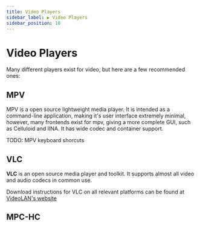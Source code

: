 ```yaml
---
title: Video Players
sidebar_label: ▶️ Video Players
sidebar_position: 10
---
```


# Video Players

Many different players exist for video, but here are a few recommended ones:

## MPV

MPV is a open source lightweight media player. It is intended as a command-line application, making it's user interface extremely minimal, however, many frontends exist for mpv, giving a more complete GUI, such as Celluloid and IINA. It has wide codec and container support.

TODO: MPV keyboard shorcuts
&nbsp;&nbsp;

## VLC

**VLC** is an open source media player and toolkit. It supports almost all video and audio codecs in common use.


Download instructions for VLC on all relevant platforms can be found at [VideoLAN's website](https://www.videolan.org/vlc/#download)
&nbsp;&nbsp;

## MPC-HC
